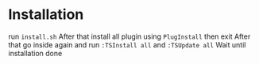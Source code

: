 # Installation

run `install.sh`
After that install all plugin using `PlugInstall` then exit
After that go inside again and run `:TSInstall all` and `:TSUpdate all`
Wait until installation done

